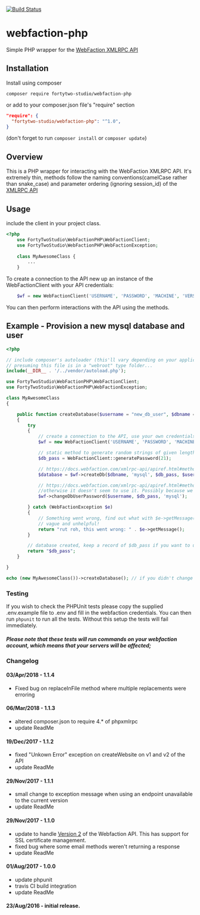 [![Build Status](https://travis-ci.org/fortytwostudio/webfaction-php.svg?branch=master)](https://travis-ci.org/fortytwostudio/webfaction-php)
# webfaction-php
Simple PHP wrapper for the [WebFaction XMLRPC API](https://docs.webfaction.com/xmlrpc-api/apiref.html)


## Installation

Install using composer

`composer require fortytwo-studio/webfaction-php`

or add to your composer.json file's "require" section

```json
"require": {
  "fortytwo-studio/webfaction-php": "^1.0",
}
```
(don't forget to run `composer install` or `composer update`)

## Overview

This is a PHP wrapper for interacting with the WebFaction XMLRPC API. It's extremely thin, methods follow the naming conventions(camelCase rather than snake_case) and parameter ordering (ignoring session_id) of the [XMLRPC API](https://docs.webfaction.com/xmlrpc-api/apiref.html)

## Usage

include the client in your project class.

```php
<?php
    use FortyTwoStudio\WebFactionPHP\WebFactionClient;
    use FortyTwoStudio\WebFactionPHP\WebFactionException;
    
    class MyAwesomeClass {
        ...
    }
```

To create a connection to the API new up an instance of the WebFactionClient with your API credentials:
```php
    $wf = new WebFactionClient('USERNAME', 'PASSWORD', 'MACHINE', 'VERSION');
```

You can then perform interactions with the API using the methods.

## Example - Provision a new mysql database and user
```php
<?php

// include composer's autoloader (this'll vary depending on your application)
// presuming this file is in a "webroot" type folder...
include(__DIR__ . '/../vendor/autoload.php');

use FortyTwoStudio\WebFactionPHP\WebFactionClient;
use FortyTwoStudio\WebFactionPHP\WebFactionException;

class MyAwesomeClass
{

    public function createDatabase($username = "new_db_user", $dbname = "my_new_db")
    {
        try
        {
            // create a connection to the API, use your own credentials here, obvs
            $wf = new WebFactionClient('USERNAME', 'PASSWORD', 'MACHINE', 'VERSION');

            // static method to generate random strings of given length
            $db_pass = WebFactionClient::generatePassword(21);

            // https://docs.webfaction.com/xmlrpc-api/apiref.html#method-create_db
            $database = $wf->createDb($dbname, 'mysql', $db_pass, $username);

            // https://docs.webfaction.com/xmlrpc-api/apiref.html#method-change_db_user_password
            //otherwise it doesn't seem to use it. Possibly because we're creating the user at the same time as the DB above
            $wf->changeDbUserPassword($username, $db_pass, 'mysql');

        } catch (WebFactionException $e)
        {
            // Something went wrong, find out what with $e->getMessage() but be warned, WebFaction exception messages are often
            // vague and unhelpful!
            return "rut roh, this went wrong: " . $e->getMessage();
        }

        // database created, keep a record of $db_pass if you want to use it somewhere!
        return "$db_pass";
    }

}

echo (new MyAwesomeClass())->createDatabase(); // if you didn't change the credentials in this example => rut roh, this went wrong: LoginError
```

### Testing
If you wish to check the PHPUnit tests please copy the supplied .env.example file to .env and fill in the webfaction credentials. You can then run `phpunit` to run all the tests.
Without this setup the tests will fail immediately.

#### _Please note that these tests **will** run commands on your webfaction account, which means that your servers will be affected;_


### Changelog

#### 03/Apr/2018 - 1.1.4
* Fixed bug on replaceInFile method where multiple replacements were erroring

#### 06/Mar/2018 - 1.1.3
* altered composer.json to require 4.* of phpxmlrpc
* update ReadMe

#### 19/Dec/2017 - 1.1.2
* fixed "Unkown Error" exception on createWebsite on v1 and v2 of the API
* update ReadMe

#### 29/Nov/2017 - 1.1.1
* small change to exception message when using an endpoint unavailable to the current version
* update ReadMe

#### 29/Nov/2017 - 1.1.0
* update to handle [Version 2](https://docs.webfaction.com/xmlrpc-api/apiref.html#api-versions) of the Webfaction API. This has support for SSL certificate management.
* fixed bug where some email methods weren't returning a response 
* update ReadMe

#### 01/Aug/2017 - 1.0.0
* update phpunit 
* travis CI build integration
* update ReadMe

#### 23/Aug/2016 - initial release.
